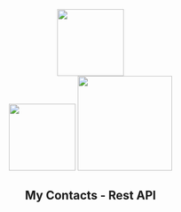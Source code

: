 <div align="center" justify="center">
<img src="https://upload.wikimedia.org/wikipedia/commons/thumb/d/d9/Node.js_logo.svg/1200px-Node.js_logo.svg.png" width="120">
</div>

<div align="center" justify="center">
    <img src="https://upload.wikimedia.org/wikipedia/commons/thumb/2/29/Postgresql_elephant.svg/1200px-Postgresql_elephant.svg.png"width="120">
    <img src="https://www.mundodocker.com.br/wp-content/uploads/2015/06/docker_facebook_share.png" width="170">
</div>

<div align="center">
    <h2>My Contacts - Rest API<h2>
</div>